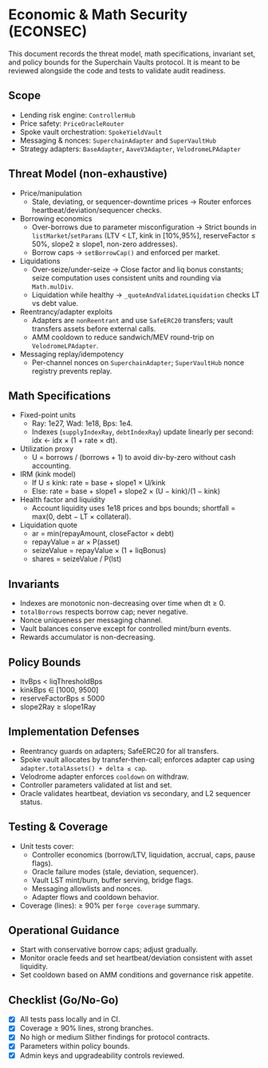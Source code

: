 # Economic & Math Security (ECONSEC)

This document records the threat model, math specifications, invariant set, and policy bounds for the Superchain Vaults protocol. It is meant to be reviewed alongside the code and tests to validate audit readiness.

## Scope
- Lending risk engine: `ControllerHub`
- Price safety: `PriceOracleRouter`
- Spoke vault orchestration: `SpokeYieldVault`
- Messaging & nonces: `SuperchainAdapter` and `SuperVaultHub`
- Strategy adapters: `BaseAdapter`, `AaveV3Adapter`, `VelodromeLPAdapter`

## Threat Model (non-exhaustive)
- Price/manipulation
  - Stale, deviating, or sequencer-downtime prices → Router enforces heartbeat/deviation/sequencer checks.
- Borrowing economics
  - Over-borrows due to parameter misconfiguration → Strict bounds in `listMarket`/`setParams` (LTV < LT, kink in [10%,95%], reserveFactor ≤ 50%, slope2 ≥ slope1, non-zero addresses).
  - Borrow caps → `setBorrowCap()` and enforced per market.
- Liquidations
  - Over-seize/under-seize → Close factor and liq bonus constants; seize computation uses consistent units and rounding via `Math.mulDiv`.
  - Liquidation while healthy → `_quoteAndValidateLiquidation` checks LT vs debt value.
- Reentrancy/adapter exploits
  - Adapters are `nonReentrant` and use `SafeERC20` transfers; vault transfers assets before external calls.
  - AMM cooldown to reduce sandwich/MEV round-trip on `VelodromeLPAdapter`.
- Messaging replay/idempotency
  - Per-channel nonces on `SuperchainAdapter`; `SuperVaultHub` nonce registry prevents replay.

## Math Specifications
- Fixed-point units
  - Ray: 1e27, Wad: 1e18, Bps: 1e4.
  - Indexes (`supplyIndexRay`, `debtIndexRay`) update linearly per second: idx ← idx × (1 + rate × dt).
- Utilization proxy
  - U = borrows / (borrows + 1) to avoid div-by-zero without cash accounting.
- IRM (kink model)
  - If U ≤ kink: rate = base + slope1 × U/kink
  - Else: rate = base + slope1 + slope2 × (U − kink)/(1 − kink)
- Health factor and liquidity
  - Account liquidity uses 1e18 prices and bps bounds; shortfall = max(0, debt − LT × collateral).
- Liquidation quote
  - ar = min(repayAmount, closeFactor × debt)
  - repayValue = ar × P(asset)
  - seizeValue = repayValue × (1 + liqBonus)
  - shares = seizeValue / P(lst)

## Invariants
- Indexes are monotonic non-decreasing over time when dt ≥ 0.
- `totalBorrows` respects borrow cap; never negative.
- Nonce uniqueness per messaging channel.
- Vault balances conserve except for controlled mint/burn events.
- Rewards accumulator is non-decreasing.

## Policy Bounds
- ltvBps < liqThresholdBps
- kinkBps ∈ [1000, 9500]
- reserveFactorBps ≤ 5000
- slope2Ray ≥ slope1Ray

## Implementation Defenses
- Reentrancy guards on adapters; SafeERC20 for all transfers.
- Spoke vault allocates by transfer-then-call; enforces adapter cap using `adapter.totalAssets() + delta ≤ cap`.
- Velodrome adapter enforces `cooldown` on withdraw.
- Controller parameters validated at list and set.
- Oracle validates heartbeat, deviation vs secondary, and L2 sequencer status.

## Testing & Coverage
- Unit tests cover:
  - Controller economics (borrow/LTV, liquidation, accrual, caps, pause flags).
  - Oracle failure modes (stale, deviation, sequencer).
  - Vault LST mint/burn, buffer serving, bridge flags.
  - Messaging allowlists and nonces.
  - Adapter flows and cooldown behavior.
- Coverage (lines): ≥ 90% per `forge coverage` summary.

## Operational Guidance
- Start with conservative borrow caps; adjust gradually.
- Monitor oracle feeds and set heartbeat/deviation consistent with asset liquidity.
- Set cooldown based on AMM conditions and governance risk appetite.

## Checklist (Go/No-Go)
- [x] All tests pass locally and in CI.
- [x] Coverage ≥ 90% lines, strong branches.
- [x] No high or medium Slither findings for protocol contracts.
- [x] Parameters within policy bounds.
- [x] Admin keys and upgradeability controls reviewed.
